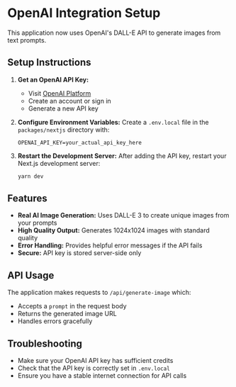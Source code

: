 # OpenAI Integration Setup

This application now uses OpenAI's DALL-E API to generate images from text prompts.

## Setup Instructions

1. **Get an OpenAI API Key:**
   - Visit [OpenAI Platform](https://platform.openai.com/api-keys)
   - Create an account or sign in
   - Generate a new API key

2. **Configure Environment Variables:**
   Create a `.env.local` file in the `packages/nextjs` directory with:
   ```
   OPENAI_API_KEY=your_actual_api_key_here
   ```

3. **Restart the Development Server:**
   After adding the API key, restart your Next.js development server:
   ```bash
   yarn dev
   ```

## Features

- **Real AI Image Generation:** Uses DALL-E 3 to create unique images from your prompts
- **High Quality Output:** Generates 1024x1024 images with standard quality
- **Error Handling:** Provides helpful error messages if the API fails
- **Secure:** API key is stored server-side only

## API Usage

The application makes requests to `/api/generate-image` which:
- Accepts a `prompt` in the request body
- Returns the generated image URL
- Handles errors gracefully

## Troubleshooting

- Make sure your OpenAI API key has sufficient credits
- Check that the API key is correctly set in `.env.local`
- Ensure you have a stable internet connection for API calls 